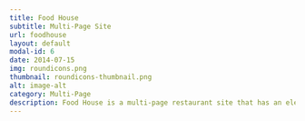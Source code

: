 ```yaml
---
title: Food House
subtitle: Multi-Page Site
url: foodhouse
layout: default
modal-id: 6
date: 2014-07-15
img: roundicons.png
thumbnail: roundicons-thumbnail.png
alt: image-alt
category: Multi-Page
description: Food House is a multi-page restaurant site that has an elegant, yet colorful feel to it. It features a slideshow landing pages that is not too intrusive, a simple welcome and about section that displays information in a sophisticated manner, zoom-in effect on fallery images, and a dynamic "Team" section.
---
```


